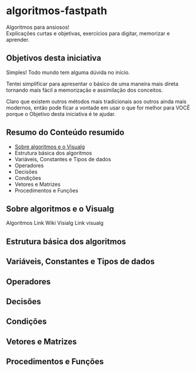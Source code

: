 # algoritmos-fastpath
Algoritmos para ansiosos! \
Explicações curtas e objetivas, exercícios para digitar, memorizar e aprender.

## Objetivos desta iniciativa
Simples! Todo mundo tem alguma dúvida no início.

Tentei simplificar para apresentar o básico de uma maneira mais direta tornando mais fácil a memorização e assimilação dos conceitos. 

Claro que existem outros métodos mais tradicionais aos outros ainda mais modernos, então pode ficar a vontade em usar o que for melhor para VOCÊ porque o Objetivo desta iniciativa é te ajudar.

## Resumo do Conteúdo resumido
* [Sobre algoritmos e o Visualg](https://github.com/saymoncoppi/algoritmos-fastpath/blob/master/README.md)
* Estrutura básica dos algoritmos
* Variáveis, Constantes e Tipos de dados
* Operadores
* Decisões
* Condições
* Vetores e Matrizes
* Procedimentos e Funções

## Sobre algoritmos e o Visualg
Algoritmos
Link Wiki
Visialg
Link visualg

## Estrutura básica dos algoritmos
## Variáveis, Constantes e Tipos de dados
## Operadores
## Decisões
## Condições
## Vetores e Matrizes
## Procedimentos e Funções

